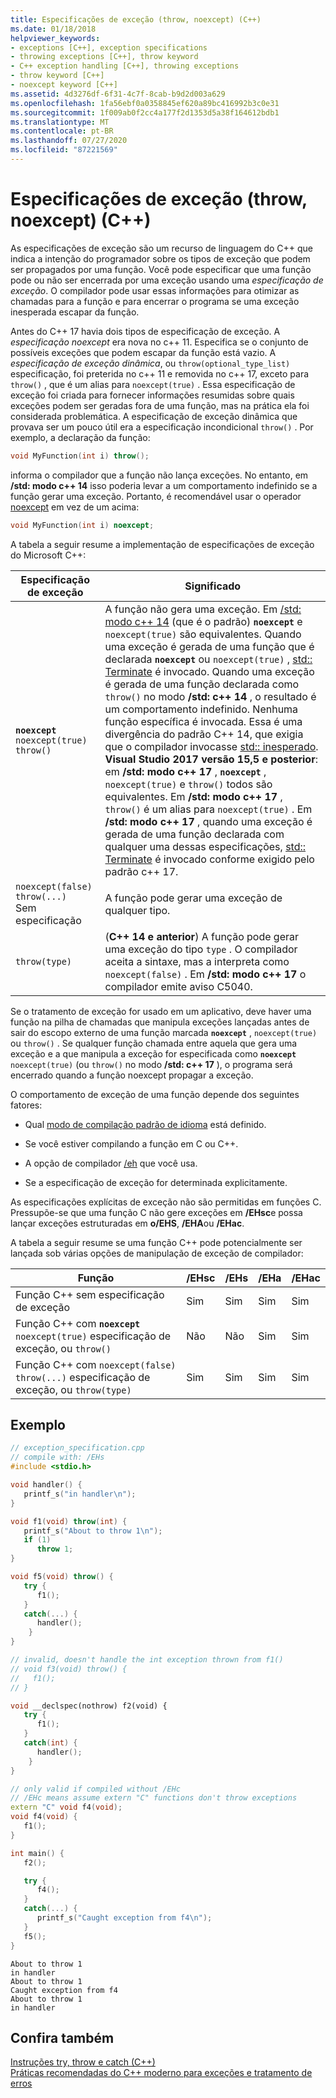 ```yaml
---
title: Especificações de exceção (throw, noexcept) (C++)
ms.date: 01/18/2018
helpviewer_keywords:
- exceptions [C++], exception specifications
- throwing exceptions [C++], throw keyword
- C++ exception handling [C++], throwing exceptions
- throw keyword [C++]
- noexcept keyword [C++]
ms.assetid: 4d3276df-6f31-4c7f-8cab-b9d2d003a629
ms.openlocfilehash: 1fa56ebf0a0358845ef620a89bc416992b3c0e31
ms.sourcegitcommit: 1f009ab0f2cc4a177f2d1353d5a38f164612bdb1
ms.translationtype: MT
ms.contentlocale: pt-BR
ms.lasthandoff: 07/27/2020
ms.locfileid: "87221569"
---
```

# <a name="exception-specifications-throw-noexcept-c"></a>Especificações de exceção (throw, noexcept) (C++)

As especificações de exceção são um recurso de linguagem do C++ que indica a intenção do programador sobre os tipos de exceção que podem ser propagados por uma função. Você pode especificar que uma função pode ou não ser encerrada por uma exceção usando uma *especificação de exceção*. O compilador pode usar essas informações para otimizar as chamadas para a função e para encerrar o programa se uma exceção inesperada escapar da função.

Antes do C++ 17 havia dois tipos de especificação de exceção. A *especificação noexcept* era nova no c++ 11. Especifica se o conjunto de possíveis exceções que podem escapar da função está vazio. A *especificação de exceção dinâmica*, ou `throw(optional_type_list)` especificação, foi preterida no c++ 11 e removida no c++ 17, exceto para `throw()` , que é um alias para `noexcept(true)` . Essa especificação de exceção foi criada para fornecer informações resumidas sobre quais exceções podem ser geradas fora de uma função, mas na prática ela foi considerada problemática. A especificação de exceção dinâmica que provava ser um pouco útil era a especificação incondicional `throw()` . Por exemplo, a declaração da função:

```cpp
void MyFunction(int i) throw();
```

informa o compilador que a função não lança exceções. No entanto, em **/std: modo c++ 14** isso poderia levar a um comportamento indefinido se a função gerar uma exceção. Portanto, é recomendável usar o operador [noexcept](../cpp/noexcept-cpp.md) em vez de um acima:

```cpp
void MyFunction(int i) noexcept;
```

A tabela a seguir resume a implementação de especificações de exceção do Microsoft C++:

|Especificação de exceção|Significado|
|-----------------------------|-------------|
|**`noexcept`**<br/>`noexcept(true)`<br/>`throw()`|A função não gera uma exceção. Em [/std: modo c++ 14](../build/reference/std-specify-language-standard-version.md) (que é o padrão) **`noexcept`** e `noexcept(true)` são equivalentes. Quando uma exceção é gerada de uma função que é declarada **`noexcept`** ou `noexcept(true)` , [std:: Terminate](../standard-library/exception-functions.md#terminate) é invocado. Quando uma exceção é gerada de uma função declarada como `throw()` no modo **/std: c++ 14** , o resultado é um comportamento indefinido. Nenhuma função específica é invocada. Essa é uma divergência do padrão C++ 14, que exigia que o compilador invocasse [std:: inesperado](../standard-library/exception-functions.md#unexpected).  <br/> **Visual Studio 2017 versão 15,5 e posterior**: em **/std: modo c++ 17** , **`noexcept`** , `noexcept(true)` e `throw()` todos são equivalentes. Em **/std: modo c++ 17** , `throw()` é um alias para `noexcept(true)` . Em **/std: modo c++ 17** , quando uma exceção é gerada de uma função declarada com qualquer uma dessas especificações, [std:: Terminate](../standard-library/exception-functions.md#terminate) é invocado conforme exigido pelo padrão c++ 17.|
|`noexcept(false)`<br/>`throw(...)`<br/>Sem especificação|A função pode gerar uma exceção de qualquer tipo.|
|`throw(type)`| (**C++ 14 e anterior**) A função pode gerar uma exceção do tipo `type` . O compilador aceita a sintaxe, mas a interpreta como `noexcept(false)` . Em **/std: modo c++ 17** o compilador emite aviso C5040.|

Se o tratamento de exceção for usado em um aplicativo, deve haver uma função na pilha de chamadas que manipula exceções lançadas antes de sair do escopo externo de uma função marcada **`noexcept`** , `noexcept(true)` ou `throw()` . Se qualquer função chamada entre aquela que gera uma exceção e a que manipula a exceção for especificada como **`noexcept`** `noexcept(true)` (ou `throw()` no modo **/std: c++ 17** ), o programa será encerrado quando a função noexcept propagar a exceção.

O comportamento de exceção de uma função depende dos seguintes fatores:

- Qual [modo de compilação padrão de idioma](../build/reference/std-specify-language-standard-version.md) está definido.
- Se você estiver compilando a função em C ou C++.

- A opção de compilador [/eh](../build/reference/eh-exception-handling-model.md) que você usa.

- Se a especificação de exceção for determinada explicitamente.

As especificações explícitas de exceção não são permitidas em funções C. Pressupõe-se que uma função C não gere exceções em **/EHsc**e possa lançar exceções estruturadas em **o/EHS**, **/EHA**ou **/EHac**.

A tabela a seguir resume se uma função C++ pode potencialmente ser lançada sob várias opções de manipulação de exceção de compilador:

|Função|/EHsc|/EHs|/EHa|/EHac|
|--------------|------------|-----------|-----------|------------|
|Função C++ sem especificação de exceção|Sim|Sim|Sim|Sim|
|Função C++ com **`noexcept`** `noexcept(true)` especificação de exceção, ou `throw()`|Não|Não|Sim|Sim|
|Função C++ com `noexcept(false)` `throw(...)` especificação de exceção, ou `throw(type)`|Sim|Sim|Sim|Sim|

## <a name="example"></a>Exemplo

```cpp
// exception_specification.cpp
// compile with: /EHs
#include <stdio.h>

void handler() {
   printf_s("in handler\n");
}

void f1(void) throw(int) {
   printf_s("About to throw 1\n");
   if (1)
      throw 1;
}

void f5(void) throw() {
   try {
      f1();
   }
   catch(...) {
      handler();
    }
}

// invalid, doesn't handle the int exception thrown from f1()
// void f3(void) throw() {
//   f1();
// }

void __declspec(nothrow) f2(void) {
   try {
      f1();
   }
   catch(int) {
      handler();
    }
}

// only valid if compiled without /EHc
// /EHc means assume extern "C" functions don't throw exceptions
extern "C" void f4(void);
void f4(void) {
   f1();
}

int main() {
   f2();

   try {
      f4();
   }
   catch(...) {
      printf_s("Caught exception from f4\n");
   }
   f5();
}
```

```Output
About to throw 1
in handler
About to throw 1
Caught exception from f4
About to throw 1
in handler
```

## <a name="see-also"></a>Confira também

[Instruções try, throw e catch (C++)](../cpp/try-throw-and-catch-statements-cpp.md)<br/>
[Práticas recomendadas do C++ moderno para exceções e tratamento de erros](errors-and-exception-handling-modern-cpp.md)
